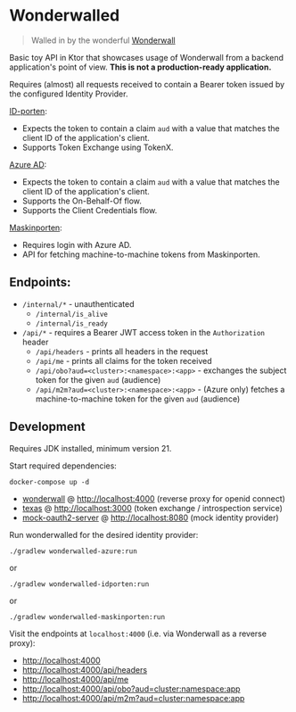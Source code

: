# Wonderwalled

> Walled in by the wonderful [Wonderwall](https://github.com/nais/wonderwall)

Basic toy API in Ktor that showcases usage of Wonderwall from a backend application's point of view.
**This is not a production-ready application.**

Requires (almost) all requests received to contain a Bearer token issued by the configured Identity Provider.

[ID-porten](wonderwalled-idporten):

- Expects the token to contain a claim `aud` with a value that matches the client ID of the application's client.
- Supports Token Exchange using TokenX.

[Azure AD](wonderwalled-azure):

- Expects the token to contain a claim `aud` with a value that matches the client ID of the application's client.
- Supports the On-Behalf-Of flow.
- Supports the Client Credentials flow.

[Maskinporten](wonderwalled-maskinporten):

- Requires login with Azure AD.
- API for fetching machine-to-machine tokens from Maskinporten.

## Endpoints:

- `/internal/*` - unauthenticated
  - `/internal/is_alive`
  - `/internal/is_ready`
- `/api/*` - requires a Bearer JWT access token in the `Authorization` header
  - `/api/headers` - prints all headers in the request
  - `/api/me` - prints all claims for the token received
  - `/api/obo?aud=<cluster>:<namespace>:<app>` - exchanges the subject token for the given `aud` (audience)
  - `/api/m2m?aud=<cluster>:<namespace>:<app>` - (Azure only) fetches a machine-to-machine token for the given `aud` (audience)

## Development

Requires JDK installed, minimum version 21.

Start required dependencies:

```shell
docker-compose up -d
```

- [wonderwall](https://github.com/nais/wonderwall) @ <http://localhost:4000> (reverse proxy for openid connect)
- [texas](https://github.com/nais/texas) @ <http://localhost:3000> (token exchange / introspection service)
- [mock-oauth2-server](https://github.com/navikt/mock-oauth2-server) @ <http://localhost:8080> (mock identity provider)

Run wonderwalled for the desired identity provider:

```shell
./gradlew wonderwalled-azure:run
```

or

```shell
./gradlew wonderwalled-idporten:run
```

or

```shell
./gradlew wonderwalled-maskinporten:run
```

Visit the endpoints at `localhost:4000` (i.e. via Wonderwall as a reverse proxy):

- <http://localhost:4000>
- <http://localhost:4000/api/headers>
- <http://localhost:4000/api/me>
- <http://localhost:4000/api/obo?aud=cluster:namespace:app>
- <http://localhost:4000/api/m2m?aud=cluster:namespace:app>

